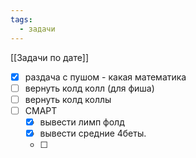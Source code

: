 ```yaml
---
tags:
  - задачи
---
```

[[Задачи по дате]]
- [x] раздача с пушом - какая математика
- [ ] вернуть колд колл (для фиша)
- [ ] вернуть колд коллы
- [ ] СМАРТ 
	- [x] вывести лимп фолд
	- [x] вывести средние 4беты.
	- [ ] 